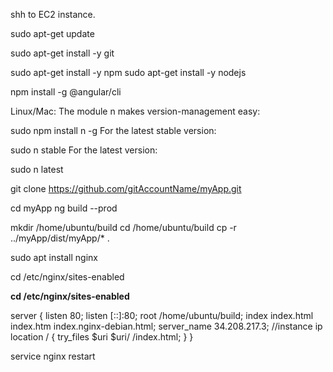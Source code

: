shh to EC2 instance.

sudo apt-get update


sudo apt-get install -y git



sudo apt-get install -y npm
sudo apt-get install -y nodejs

npm install -g @angular/cli



Linux/Mac:
The module n makes version-management easy:

sudo npm install n -g
For the latest stable version:

sudo n stable
For the latest version:

sudo n latest


git clone https://github.com/gitAccountName/myApp.git

cd myApp
 ng build --prod

mkdir /home/ubuntu/build 
cd /home/ubuntu/build 
cp -r ../myApp/dist/myApp/* .






sudo apt install nginx

cd /etc/nginx/sites-enabled

**cd /etc/nginx/sites-enabled**



server {
	listen 80;    listen [::]:80;
	root /home/ubuntu/build;
	index index.html index.htm index.nginx-debian.html;
	server_name 34.208.217.3; //instance ip
	location / {
		try_files $uri $uri/ /index.html;
	}
}

service nginx restart
